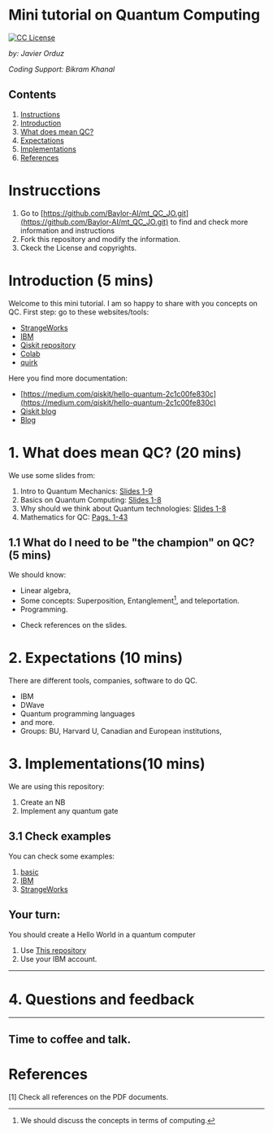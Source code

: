 # Mini tutorial on Quantum Computing
[license-badge]: https://img.shields.io/badge/License-CC-orange
[license]: https://creativecommons.org/licenses/by-nc-sa/3.0/deed.en
[![CC License][license-badge]][license]

*by: Javier Orduz*

*Coding Support: Bikram Khanal*

## Contents
1. [Instructions](#instructions)
1. [Introduction](#intro)
1. [What does mean QC?](#wthQCmeans)
1. [Expectations](#expectations)
1. [Implementations](#implementations)
1. [References](#references)



# Instrucctions<a name="instructions"></a>


1. Go to [https://github.com/Baylor-AI/mt_QC_JO.git](https://github.com/Baylor-AI/mt_QC_JO.git) to find and check more information and instructions
1. Fork this repository and modify the information.
1. Ckeck the License and copyrights.

# Introduction (5 mins)<a name="intro"></a>
Welcome to this mini tutorial. I am so happy to share with you 
concepts on QC.
First step: go to these websites/tools:

- [StrangeWorks](https://tinyurl.com/y46d5g4a)
- [IBM](https://tinyurl.com/y97rwdjb)
- [Qiskit repository](https://github.com/QISKit)
- [Colab](https://colab.research.google.com/drive/1gVet-CcDbsCgOjhtNg9gCvlE7PHIYuQP#scrollTo=FRoE1d_QIxEE)
- [quirk](https://algassert.com/quirk)

Here you find more documentation:
- [https://medium.com/qiskit/hello-quantum-2c1c00fe830c](https://medium.com/qiskit/hello-quantum-2c1c00fe830c)
- [Qiskit blog](https://qiskit.org/documentation/stable/0.24/tutorials/circuits/1_getting_started_with_qiskit.html)
- [Blog](https://hackernoon.com/exploring-quantum-programming-from-hello-world-to-hello-quantum-world-109add25305f)


# 1. What does mean QC? (20 mins)<a name="wthQCmeans"></a>
We use some slides from: 
<!-- put slides on phyics-->
1. Intro to Quantum Mechanics: [Slides 1-9](https://www.overleaf.com/read/frprnwbrwjsb)
1. Basics on Quantum Computing: [Slides 1-8](https://www.overleaf.com/read/vmyjgfzcssnz)
1. Why should we think about Quantum technologies: [Slides 1-8](https://www.overleaf.com/read/dcqknhbktshk)
1. Mathematics for QC: [Pags. 1-43](https://www.overleaf.com/read/skhvbdspnpsf)

## 1.1 What do I need to be "the champion" on QC? (5 mins)
We should know:
- Linear algebra,
- Some concepts: Superposition, Entanglement[^1], and teleportation.
- Programming.
[^1]: We should discuss the concepts in terms of computing.
- Check references on the slides.

# 2. Expectations (10 mins)<a name="expectations"></a>
There are different tools, companies, software to do QC.
- IBM
- DWave
- Quantum programming languages
- and more.
- Groups: BU, Harvard U, Canadian and European institutions, 

# 3. Implementations(10 mins)<a name="implementations"></a>
We are using this repository:
1. Create an NB
1. Implement any quantum gate

## 3.1 Check examples
You can check some examples: 
1. [basic](https://quantumcomputing.com/jaorduz/projects/basic-a)
1. [IBM](https://qiskit.org/documentation/stable/0.24/tutorials/circuits/1_getting_started_with_qiskit.html)
1. [StrangeWorks](https://quantumcomputing.com/jaorduz/projects/hwrealtime)


Your turn:
--------
You should create a Hello World in a quantum computer
1. Use [This repository](https://github.com/goodrahstar/hello-quantum-world/blob/master/Hello_Quantum_World.ipynb)
1. Use your IBM account.
--------


# 4. Questions and feedback <a name="aAa"></a>
--------
Time to coffee and talk.
--------



# References<a name="references"></a>
[1] Check all references on the PDF documents.

